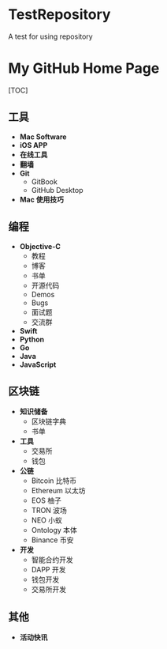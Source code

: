 # TestRepository
A test for using repository


# My GitHub Home Page

[TOC]

## 工具

* **Mac Software**
* **iOS APP**
* **在线工具**
* **翻墙**
* **Git**
    * GitBook
    * GitHub Desktop
* **Mac 使用技巧**


## 编程

* **Objective-C**
    * 教程
    * 博客
    * 书单
    * 开源代码
    * Demos
    * Bugs
    * 面试题
    * 交流群
* **Swift**
* **Python**
* **Go**
* **Java**
* **JavaScript**


## 区块链

* **知识储备**
    * 区块链字典
    * 书单
* **工具**
    * 交易所
    * 钱包
* **公链**
    * Bitcoin 比特币
    * Ethereum 以太坊
    * EOS 柚子
    * TRON 波场
    * NEO 小蚁
    * Ontology 本体
    * Binance 币安
* **开发**
    * 智能合约开发
    * DAPP 开发
    * 钱包开发
    * 交易所开发


## 其他

* **活动快讯**
